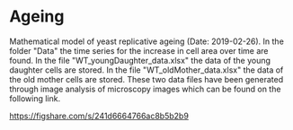 # Ageing
Mathematical model of yeast replicative ageing
(Date: 2019-02-26).
In the folder "Data" the time series for the increase in cell area over time
are found. In the file "WT_youngDaughter_data.xlsx" the data of the young daughter
cells are stored. In the file "WT_oldMother_data.xlsx" the data of the old mother
cells are stored. These two data files have been generated through image analysis
of microscopy images which can be found on the following link. 

https://figshare.com/s/241d6664766ac8b5b2b9
